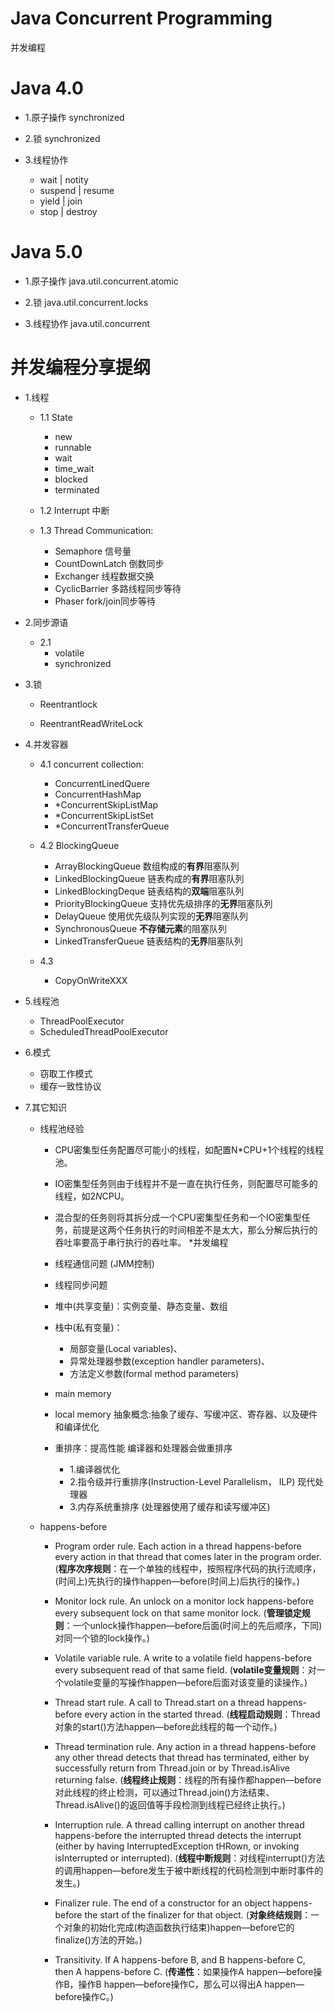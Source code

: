 Java Concurrent Programming
==========

并发编程

# Java 4.0

* 1.原子操作		synchronized

* 2.锁			synchronized

* 3.线程协作		

	* wait | notity 
	* suspend | resume 
	* yield | join 
	* stop | destroy


# Java 5.0

* 1.原子操作		java.util.concurrent.atomic

* 2.锁			java.util.concurrent.locks

* 3.线程协作		java.util.concurrent

并发编程分享提纲
================

* 1.线程
	* 1.1 State
	
		* new
		* runnable
		* wait
		* time_wait
		* blocked
		* terminated
			
	* 1.2	Interrupt 中断
	
	* 1.3	Thread Communication:
	
		* Semaphore		信号量
		* CountDownLatch	倒数同步
		* Exchanger		线程数据交换
		* CyclicBarrier		多路线程同步等待
		* Phaser		fork/join同步等待
			
* 2.同步源语

	* 2.1	
		* volatile
		* synchronized
* 3.锁

	* Reentrantlock
	
	* ReentrantReadWriteLock
	
* 4.并发容器

	* 4.1 concurrent collection:
	
		* ConcurrentLinedQuere
		* ConcurrentHashMap
		* *ConcurrentSkipListMap
		* *ConcurrentSkipListSet
		* *ConcurrentTransferQueue
		
	* 4.2	BlockingQueue
		* ArrayBlockingQueue	数组构成的**有界**阻塞队列
		* LinkedBlockingQueue	链表构成的**有界**阻塞队列
		* LinkedBlockingDeque	链表结构的**双端**阻塞队列
		* PriorityBlockingQueue	支持优先级排序的**无界**阻塞队列
		* DelayQueue		使用优先级队列实现的**无界**阻塞队列
		* SynchronousQueue	**不存储元素**的阻塞队列
		* LinkedTransferQueue	链表结构的**无界**阻塞队列
		
			
	* 4.3
	
		* CopyOnWriteXXX
		
* 5.线程池

	* ThreadPoolExecutor
	* ScheduledThreadPoolExecutor
	
* 6.模式

	* 窃取工作模式
	* 缓存一致性协议
	
* 7.其它知识
	* 线程池经验
		* CPU密集型任务配置尽可能小的线程，如配置N*CPU+1个线程的线程池。
		* IO密集型任务则由于线程并不是一直在执行任务，则配置尽可能多的线程，如2*N*CPU。
		* 混合型的任务则将其拆分成一个CPU密集型任务和一个IO密集型任务，前提是这两个任务执行的时间相差不是太大，那么分解后执行的吞吐率要高于串行执行的吞吐率。
	*并发编程
		* 线程通信问题 (JMM控制)
		* 线程同步问题

		* 堆中(共享变量)：实例变量、静态变量、数组 
		* 栈中(私有变量)：
			* 局部变量(Local variables)、
			* 异常处理器参数(exception handler parameters)、
			* 方法定义参数(formal method parameters)

		* main memory
		* local memory	抽象概念:抽象了缓存、写缓冲区、寄存器、以及硬件和编译优化

		* 重排序：提高性能 编译器和处理器会做重排序
			* 1.编译器优化
			* 2.指令级并行重排序(Instruction-Level Parallelism， ILP) 现代处理器
			* 3.内存系统重排序 (处理器使用了缓存和读写缓冲区) 
		
	* happens-before

		* Program order rule. Each action in a thread happens-before every action in that thread that comes later in the program order. 
		(**程序次序规则**：在一个单独的线程中，按照程序代码的执行流顺序，(时间上)先执行的操作happen—before(时间上)后执行的操作。)

		* Monitor lock rule. An unlock on a monitor lock happens-before every subsequent lock on that same monitor lock.
		(**管理锁定规则**：一个unlock操作happen—before后面(时间上的先后顺序，下同)对同一个锁的lock操作。)

		* Volatile variable rule. A write to a volatile field happens-before every subsequent read of that same field.
		(**volatile变量规则**：对一个volatile变量的写操作happen—before后面对该变量的读操作。)

		* Thread start rule. A call to Thread.start on a thread happens-before every action in the started thread.
		(**线程启动规则**：Thread对象的start()方法happen—before此线程的每一个动作。)

		* Thread termination rule. Any action in a thread happens-before any other thread detects that thread has terminated, either by successfully return from Thread.join or by Thread.isAlive returning false. 
		(**线程终止规则**：线程的所有操作都happen—before对此线程的终止检测，可以通过Thread.join()方法结束、Thread.isAlive()的返回值等手段检测到线程已经终止执行。)

		* Interruption rule. A thread calling interrupt on another thread happens-before the interrupted thread detects the interrupt (either by having InterruptedException tHRown, or invoking isInterrupted or interrupted).
		(**线程中断规则**：对线程interrupt()方法的调用happen—before发生于被中断线程的代码检测到中断时事件的发生。)

		* Finalizer rule. The end of a constructor for an object happens-before the start of the finalizer for that object.
		(**对象终结规则**：一个对象的初始化完成(构造函数执行结束)happen—before它的finalize()方法的开始。)

		* Transitivity. If A happens-before B, and B happens-before C, then A happens-before C. 
		(**传递性**：如果操作A happen—before操作B，操作B happen—before操作C，那么可以得出A happen—before操作C。)
